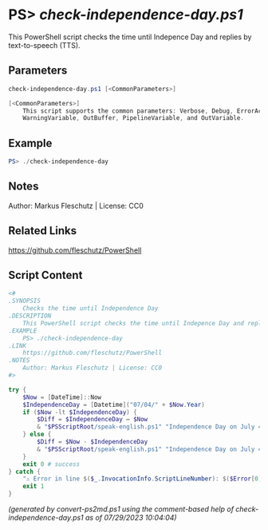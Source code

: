 PS> *check-independence-day.ps1*
====================

This PowerShell script checks the time until Indepence Day and replies by text-to-speech (TTS).

Parameters
----------
```powershell
check-independence-day.ps1 [<CommonParameters>]

[<CommonParameters>]
    This script supports the common parameters: Verbose, Debug, ErrorAction, ErrorVariable, WarningAction, 
    WarningVariable, OutBuffer, PipelineVariable, and OutVariable.
```

Example
-------
```powershell
PS> ./check-independence-day

```

Notes
-----
Author: Markus Fleschutz | License: CC0

Related Links
-------------
https://github.com/fleschutz/PowerShell

Script Content
--------------
```powershell
<#
.SYNOPSIS
	Checks the time until Independence Day
.DESCRIPTION
	This PowerShell script checks the time until Indepence Day and replies by text-to-speech (TTS).
.EXAMPLE
	PS> ./check-independence-day
.LINK
	https://github.com/fleschutz/PowerShell
.NOTES
	Author: Markus Fleschutz | License: CC0
#>

try {
	$Now = [DateTime]::Now
	$IndependenceDay = [Datetime]("07/04/" + $Now.Year)
	if ($Now -lt $IndependenceDay) {
		$Diff = $IndependenceDay – $Now
		& "$PSScriptRoot/speak-english.ps1" "Independence Day on July 4th is in $($Diff.Days) days."
	} else {
		$Diff = $Now - $IndependenceDay
		& "$PSScriptRoot/speak-english.ps1" "Independence Day on July 4th was $($Diff.Days) days ago."
	}
	exit 0 # success
} catch {
	"⚠️ Error in line $($_.InvocationInfo.ScriptLineNumber): $($Error[0])"
	exit 1
}
```

*(generated by convert-ps2md.ps1 using the comment-based help of check-independence-day.ps1 as of 07/29/2023 10:04:04)*
